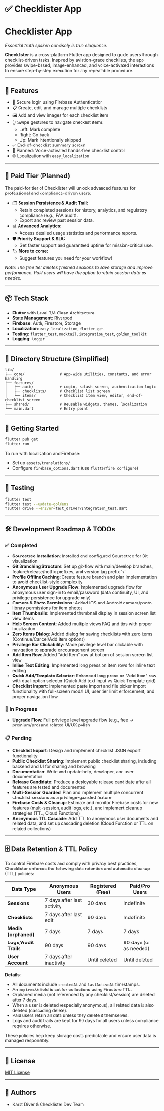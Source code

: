 # ✅ Checklister App
# Checklister App  
*Essential truth spoken concisely is true eloquence.*

**Checklister** is a cross-platform Flutter app designed to guide users through checklist-driven tasks. Inspired by aviation-grade checklists, the app provides swipe-based, image-enhanced, and voice-activated interactions to ensure step-by-step execution for any repeatable procedure.

---

## 📱 Features

- 🔐 Secure login using Firebase Authentication
- 📋 Create, edit, and manage multiple checklists
- 🖼️ Add and view images for each checklist item
- 👆 Swipe gestures to navigate checklist items
  - Left: Mark complete
  - Right: Go back
  - Up: Mark intentionally skipped
- ✅ End-of-checklist summary screen
- 🧠 Planned: Voice-activated hands-free checklist control
- 🌐 Localization with `easy_localization`

---

## 💎 Paid Tier (Planned)

The paid-for tier of Checklister will unlock advanced features for professional and compliance-driven users:

- 🗂️ **Session Persistence & Audit Trail:**
  - Retain completed sessions for history, analytics, and regulatory compliance (e.g., FAA audit).
  - Export and review past session data.
- 📊 **Advanced Analytics:**
  - Access detailed usage statistics and performance reports.
- 🛡️ **Priority Support & SLA:**
  - Get faster support and guaranteed uptime for mission-critical use.
- 🏷️ **More to come:**
  - Suggest features you need for your workflow!

*Note: The free tier deletes finished sessions to save storage and improve performance. Paid users will have the option to retain session data as needed.*

---

## 📦 Tech Stack

- **Flutter** with Level 3/4 Clean Architecture
- **State Management**: Riverpod
- **Firebase**: Auth, Firestore, Storage
- **Localization**: `easy_localization`, `flutter_gen`
- **Testing**: `flutter_test`, `mocktail`, `integration_test`, `golden_toolkit`
- **Logging**: `logger`

---

## 📁 Directory Structure (Simplified)

```
lib/
├── core/                # App-wide utilities, constants, and error handling
├── features/
│   ├── auth/            # Login, splash screen, authentication logic
│   ├── checklists/      # Checklist list screen
│   └── items/           # Checklist item view, editor, end-of-checklist screen
├── shared/              # Reusable widgets, themes, localization
└── main.dart            # Entry point
```

---

## 🚀 Getting Started

```bash
flutter pub get
flutter run
```

To run with localization and Firebase:
- Set up `assets/translations/`
- Configure `firebase_options.dart` (use `flutterfire configure`)

---

## 🧪 Testing

```bash
flutter test
flutter test --update-goldens
flutter drive --driver=test_driver/integration_test.dart
```

---

## 🛠️ Development Roadmap & TODOs

### ✅ Completed
- **Sourcetree Installation**: Installed and configured Sourcetree for Git visualization
- **Git Branching Structure**: Set up git-flow with main/develop branches, feature/release/hotfix prefixes, and version tag prefix 'v'
- **Profile Offline Caching**: Create feature branch and plan implementation to avoid checklist-style complexity
- **Anonymous User Upgrade Flow**: Implemented upgrade flow for anonymous user sign-in to email/password (data continuity, UI, and privilege persistence for upgrade only)
- **Camera & Photo Permissions**: Added iOS and Android camera/photo library permissions for item photos
- **Item Thumbnails**: Implemented thumbnail display in session screen list view items
- **Help Screen Content**: Added multiple views FAQ and tips with proper localization
- **Zero Items Dialog**: Added dialog for saving checklists with zero items (Continue/Cancel/Add Item options)
- **Privilege Bar Clickability**: Made privilege level bar clickable with navigation to upgrade encouragement screen
- **Add Item Row**: Added "Add Item" row at bottom of session screen list view
- **Inline Text Editing**: Implemented long press on item rows for inline text editing
- **Quick Add/Template Selector**: Enhanced long press on "Add Item" row with dual-option selector (Quick Add text input vs Quick Template grid)
- **Checklist Import**: Implemented paste import and file picker import functionality with full-screen modal UI, user tier limit enforcement, and proper navigation flow

### 🔄 In Progress
- **Upgrade Flow**: Full privilege level upgrade flow (e.g., free → premium/pro) and related UI/UX polish

### 📋 Pending
- **Checklist Export**: Design and implement checklist JSON export functionality
- **Public Checklist Sharing**: Implement public checklist sharing, including backend and UI for sharing and browsing
- **Documentation**: Write and update help, developer, and user documentation
- **Release Candidate**: Produce a deployable release candidate after all features are tested and documented
- **Multi-Session Guarded**: Plan and implement multiple concurrent checklist sessions as a privilege-guarded feature
- **Firebase Costs & Cleanup**: Estimate and monitor Firebase costs for new features (multi-session, audit logs, etc.), and implement cleanup strategies (TTL, Cloud Functions)
- **Anonymous TTL Cascade**: Add TTL to anonymous user documents and related data, and set up cascading deletion (Cloud Function or TTL on related collections)

---

## 🗄️ Data Retention & TTL Policy

To control Firebase costs and comply with privacy best practices, Checklister enforces the following data retention and automatic cleanup (TTL) policies:

| Data Type   | Anonymous Users | Registered (Free) | Paid/Pro Users |
|-------------|----------------|-------------------|---------------|
| **Sessions**    | 7 days after last activity | 30 days | Indefinite |
| **Checklists**  | 7 days after last edit | 90 days | Indefinite |
| **Media (orphaned)** | 7 days | 7 days | 7 days |
| **Logs/Audit Trails** | 90 days | 90 days | 90 days (or as needed) |
| **User Account** | 7 days after inactivity | Until deleted | Until deleted |

**Details:**
- All documents include `createdAt` and `lastActiveAt` timestamps.
- An `expiresAt` field is set for collections using Firestore TTL.
- Orphaned media (not referenced by any checklist/session) are deleted after 7 days.
- When a user is deleted (especially anonymous), all related data is also deleted (cascading delete).
- Paid users retain all data unless they delete it themselves.
- Logs and audit trails are kept for 90 days for all users unless compliance requires otherwise.

These policies help keep storage costs predictable and ensure user data is managed responsibly.

---

## 📇 License

[MIT License](LICENSE)

---

## 👤 Authors

- Karst Diver & Checklister Dev Team
